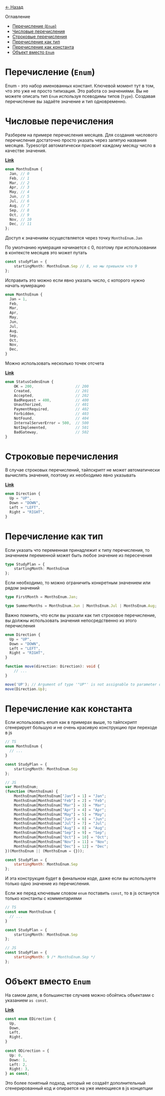 [<- Назад](../README.md)

Оглавление
- [Перечисление (`Enum`)](#перечисление-enum)
- [Числовые перечисления](#числовые-перечисления)
- [Строковые перечисления](#строковые-перечисления)
- [Перечисление как тип](#перечисление-как-тип)
- [Перечисление как константа](#перечисление-как-константа)
- [Объект вместо `Enum`](#объект-вместо-enum)

# Перечисление (`Enum`)

Enum - это набор именованных констант. Ключевой момент тут в том, что это уже не просто типизация. Это работа со значениями. Вы не можете описать тип `Enum` используя псеводимы типов (`type`). Создавая перечисление вы задаёте значение и тип одновременно.

# Числовые перечисления

Разберем на примере перечисления месяцев. Для создания числового перечисления достаточно просто указать через запятую названия месяцев. Typescript автоматически присвоит каждому месяцу число в качестве значения.

[**Link**](https://www.typescriptlang.org/play?#code/KYOwrgtgBAsg9iALgCwM4FFzQN4FgBQUUAUgIYgA0BRAYsAEZWGykBOTRAggA7vUsBPDiTCV+xMABthnMAHNhAZWDdhAeQDGiYQDk4AN2EARYBqYBfANwECiAd2BRFiMABMBABUnkoAXih4zESoiGyIAJYgcvBIyABcsAgoGFgEVjb4GgghUCFunt4gCc75Xj7+gUTBoawRUTEoCQ1omJAAdMrcaZZAA)

```ts
enum MonthsEnum {
  Jan, // 0
  Feb, // 1
  Mar, // 2 
  Apr, // 3 
  May, // 4
  Jun, // 5
  Jul, // 6
  Aug, // 7
  Sep, // 8
  Oct, // 9
  Nov, // 10
  Dec, // 11
};
```
Доступ к значениям осуществляется через точку `MonthsEnum.Jan`

По умолчанию нумерация начинается с 0, поэтому при использовании в контексте месяцев это может путать

```ts
const studyPlan = {
    startingMonth: MonthsEnum.Sep // 8, но мы привыкли что 9
};
```

Исправить это можно если явно указать число, с которого нужно начать нумерацию

```ts
enum MonthsEnum {
  Jan = 1,
  Feb,
  Mar,
  Apr,
  May,
  Jun,
  Jul,
  Aug,
  Sep,
  Oct,
  Nov,
  Dec,
}
```

Можно использовать несколько точек отсчета

[**Link**](https://www.typescriptlang.org/play?#code/KYOwrgtgBAygLgQzmAzgYQPYBNgoKLjQDeAsAFBSVQDyA0lALxQBMADKwDRXeXndoAnYEmBYuVPlQCCAYxnAADnFHievClQBCCLACVgARzC44jKABZ2XSZQCqIBGDgALDAICWALxU8bUAAoIAJ4QoHD6Ru5CYurcAGJuAEbuWDggqr4alAByGHAJYCAxaiWZ3ACSIMoCDgA2MMACAG6NeAICbmYArFaxVLlw5RAKtcChVT6l3H7aWADiIgDuwRlT02QAvkA)
```ts
enum StatusCodesEnum {
    OK = 200,                   // 200
    Created,                    // 201
    Accepted,                   // 202
    BadRequest = 400,           // 400
    Unauthorized,               // 401
    PaymentRequired,            // 402
    Forbidden,                  // 403
    NotFound,                   // 404
    InternalServerError = 500,  // 500
    NotImplemented,             // 501
    BadGateway,                 // 502
}
```

# Строковые перечисления

В случае строковых перечислений, тайпскрипт не может автоматически вычислять значения, поэтому их необходимо явно указывать

[**Link**](https://www.typescriptlang.org/play?#code/KYOwrgtgBAIglgJ2AYwC5wPYigbwLABQUUAqgA5QC8UARCQAo0A0hxMGA7ttTTAPIB1AHLNWUADLAAZqiq1xAUQBiAFVFEoAJTgBzABayemgJIBxABJqWBAL5A)

```ts
enum Direction {
  Up = "UP",
  Down = "DOWN",
  Left = "LEFT",
  Right = "RIGHT",
}
```

# Перечисление как тип

Если указать что переменная принадлежит к типу перечисления, то значением переменной может быть любое значение из пересечения

```ts
type StudyPlan = {
    startingMonth: MonthsEnum
};
```

Если необходимо, то можно ограничить конкретным значением или рядом значений

```ts
type FirstMonth = MonthsEnum.Jan;

type SummerMonths = MonthsEnum.Jun | MonthsEnum.Jul | MonthsEnum.Aug;
```

Важно помнить, что если вы указали как тип строковое перечисление, вы должны использовать значения непосредственно из этого перечисления

```ts
enum Direction {
  Up = "UP",
  Down = "DOWN",
  Left = "LEFT",
  Right = "RIGHT",
}

function move(direction: Direction): void {
    // ...
}

move('UP'); // Argument of type '"UP"' is not assignable to parameter of type 'Direction'.
move(Direction.Up);
```

# Перечисление как константа

Если использовать enum как в примерах выше, то тайпскрипт сгенерирует большую и не очень красивую конструкцию при переходе в js

```ts
// TS
enum MonthsEnum {
  // ...
}

const StudyPlan = {
    startingMonth: MonthsEnum.Sep
};
```

```js
// JS
var MonthsEnum;
(function (MonthsEnum) {
    MonthsEnum[MonthsEnum["Jan"] = 1] = "Jan";
    MonthsEnum[MonthsEnum["Feb"] = 2] = "Feb";
    MonthsEnum[MonthsEnum["Mar"] = 3] = "Mar";
    MonthsEnum[MonthsEnum["Apr"] = 4] = "Apr";
    MonthsEnum[MonthsEnum["May"] = 5] = "May";
    MonthsEnum[MonthsEnum["Jun"] = 6] = "Jun";
    MonthsEnum[MonthsEnum["Jul"] = 7] = "Jul";
    MonthsEnum[MonthsEnum["Aug"] = 8] = "Aug";
    MonthsEnum[MonthsEnum["Sep"] = 9] = "Sep";
    MonthsEnum[MonthsEnum["Oct"] = 10] = "Oct";
    MonthsEnum[MonthsEnum["Nov"] = 11] = "Nov";
    MonthsEnum[MonthsEnum["Dec"] = 12] = "Dec";
})(MonthsEnum || (MonthsEnum = {}));

const StudyPlan = {
    startingMonth: MonthsEnum.Sep
};
```

И эта конструкция будет в финальном коде, даже если вы используете только одно значение из перечисления.

Если же перед ключевым словом `enum` поставить `const`, то в js останутся только константы с комментариями

```ts
// TS
const enum MonthsEnum {
  // ...
}

const StudyPlan = {
    startingMonth: MonthsEnum.Sep
};
```

```js
// JS
const StudyPlan = {
    startingMonth: 9 /* MonthsEnum.Sep */
};
```

# Объект вместо `Enum`

На самом деле, в большинстве случаев можно обойтись объектами с указанием `as const`.

[**Link**](https://www.typescriptlang.org/play?#code/MYewdgzgLgBApmArgWxgUQCIEsBOdhRbgwDeAsAFAwwCqADgDSXUYgDuYTVMAMnAGZQu1AEpYA5gAshlAL7NKoSLADy2PASJgYAXlLNadAFwwADMJisOJgIwW+gkwCYLYqVBMBmLrJgBDCBglaABuIA)

```ts
const enum EDirection {
  Up,
  Down,
  Left,
  Right,
}
 
const ODirection = {
  Up: 0,
  Down: 1,
  Left: 2,
  Right: 3,
} as const;
```
 Это более понятный подход, который не создаёт дополнительный сгенерированный код и опирается на уже имеющиеся в js концепции